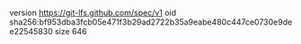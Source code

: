 version https://git-lfs.github.com/spec/v1
oid sha256:bf953dba3fcb05e471f3b29ad2722b35a9eabe480c447ce0730e9dee22545830
size 646
